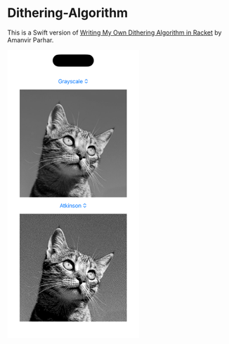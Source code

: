 # Dithering-Algorithm

This is a Swift version of [Writing My Own Dithering Algorithm in Racket](https://amanvir.com/blog/writing-my-own-dithering-algorithm-in-racket) by Amanvir Parhar.

<img src="/img/Atkinsonv1.png" width="300">